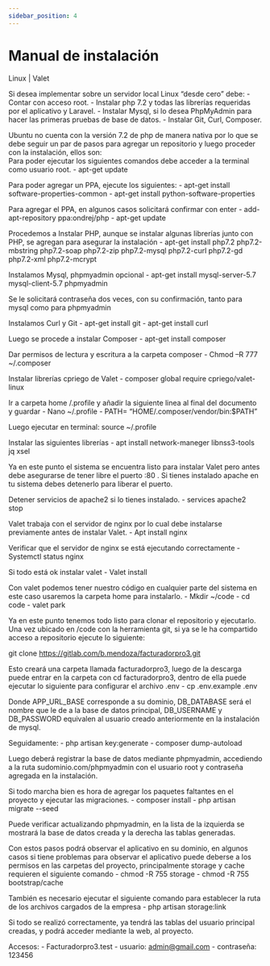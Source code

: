 ```yaml
---
sidebar_position: 4
---
```

# Manual de instalación

Linux | Valet

Si desea implementar sobre un servidor local Linux “desde cero” debe:
    - Contar con acceso root.
    -  Instalar php 7.2 y todas las librerías requeridas por el aplicativo y Laravel.
    - Instalar Mysql, si lo desea PhpMyAdmin para hacer las primeras pruebas de base de datos.
    -  Instalar Git, Curl, Composer.  

Ubuntu no cuenta con la versión 7.2 de php de manera nativa por lo que se debe seguir un par de pasos para agregar un repositorio y luego proceder con la instalación, ellos son:  
Para poder ejecutar los siguientes comandos debe acceder a la terminal como usuario root.
    - apt-get update

Para poder agregar un PPA, ejecute los siguientes:
    - apt-get install software-properties-common
    - apt-get install python-software-properties

Para agregar el PPA, en algunos casos solicitará confirmar con enter
    - add-apt-repository ppa:ondrej/php
    - apt-get update

Procedemos a Instalar PHP, aunque se instalar algunas librerías junto con PHP, se agregan para asegurar la instalación
    - apt-get install php7.2 php7.2-mbstring php7.2-soap php7.2-zip php7.2-mysql php7.2-curl php7.2-gd php7.2-xml php7.2-mcrypt
 
Instalamos Mysql, phpmyadmin opcional
    - apt-get install mysql-server-5.7 mysql-client-5.7 phpmyadmin
 
Se le solicitará contraseña dos veces, con su confirmación, tanto para mysql como para phpmyadmin
 
Instalamos Curl y Git
    - apt-get install git
    - apt-get install curl
 
Luego se procede a instalar Composer
    - apt-get install composer
 
Dar permisos de lectura y escritura a la carpeta composer
    - Chmod –R 777 ~/.composer
 
Instalar librerías cpriego de Valet
    - composer global require cpriego/valet-linux

Ir a carpeta home /.profile y añadir la siguiente linea al final del documento y guardar
    - Nano ~/.profile
    - PATH= “HOME/.composer/vendor/bin:$PATH”
 
Luego ejecutar en terminal: source ~/.profile
 
Instalar las siguientes librerías
    - apt install network-maneger libnss3-tools jq xsel
 
Ya en este punto el sistema se encuentra listo para instalar Valet pero antes debe asegurarse de tener libre el puerto :80 . Si tienes instalado apache en tu sistema debes detenerlo para liberar el puerto.
 
Detener servicios de apache2 si lo tienes instalado.
    - services apache2 stop
 
Valet trabaja con el servidor de nginx por lo cual debe instalarse previamente antes de instalar Valet.
    - Apt install nginx
 
Verificar que el servidor de nginx se está ejecutando correctamente
    - Systemctl status nginx
 
Si todo está ok instalar valet
    - Valet install
 
Con valet podemos tener nuestro código en cualquier parte del sistema en este caso usaremos la carpeta home para instalarlo.
    - Mkdir ~/code
    - cd code
    - valet park
 
Ya en este punto tenemos todo listo para clonar el repositorio y ejecutarlo. Una vez ubicado en /code con la herramienta git, si ya se le ha compartido acceso a repositorio ejecute lo siguiente:

git clone https://gitlab.com/b.mendoza/facturadorpro3.git

Esto creará una carpeta llamada facturadorpro3, luego de la descarga puede entrar en la carpeta con cd facturadorpro3, dentro de ella puede ejecutar lo siguiente para configurar el archivo .env
    - cp .env.example .env

Donde APP_URL_BASE corresponde a su dominio, DB_DATABASE será el nombre que le de a la base de datos principal, DB_USERNAME y DB_PASSWORD equivalen al usuario creado anteriormente en la instalación de mysql.
 
Seguidamente:
    - php artisan key:generate
    - composer dump-autoload
 
Luego deberá registrar la base de datos mediante phpmyadmin, accediendo a la ruta sudominio.com/phpmyadmin con el usuario root y contraseña agregada en la instalación.
 
Si todo marcha bien es hora de agregar los paquetes faltantes en el proyecto y ejecutar las migraciones.
    - composer install
    - php artisan migrate --seed
 
Puede verificar actualizando phpmyadmin, en la lista de la izquierda se mostrará la base de datos creada y la derecha las tablas generadas.
 
Con estos pasos podrá observar el aplicativo en su dominio, en algunos casos si tiene problemas para observar el aplicativo puede deberse a los permisos en las carpetas del proyecto, principalmente storage y cache requieren el siguiente comando
    - chmod -R 755 storage
    - chmod -R 755 bootstrap/cache
 
También es necesario ejecutar el siguiente comando para establecer la ruta de los archivos cargados de la empresa
    - php artisan storage:link
 
Si todo se realizó correctamente, ya tendrá las tablas del usuario principal creadas, y podrá acceder mediante la web, al proyecto.

Accesos:
    - Facturadorpro3.test
    - usuario: admin@gmail.com
    - contraseña: 123456

